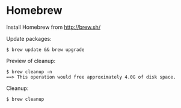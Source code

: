 # Homebrew

Install Homebrew from http://brew.sh/

Update packages:

```
$ brew update && brew upgrade
```

Preview of cleanup:

```
$ brew cleanup -n
==> This operation would free approximately 4.0G of disk space.
```

Cleanup:

```
$ brew cleanup
```
